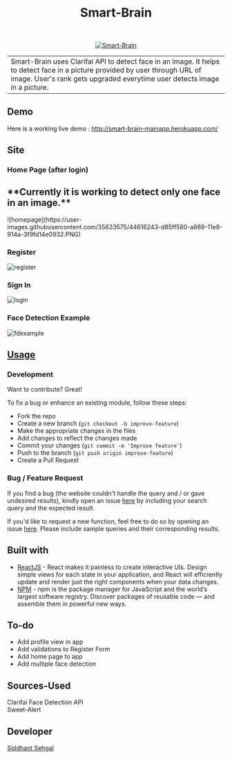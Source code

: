 <h1 align="center"> Smart-Brain </h1> <br>
<p align="center">
	<a href="http://tinypic.com?ref=2nhnurq" target="_blank">
		<img src="http://i63.tinypic.com/2nhnurq.png" border="0" alt="Smart-Brain">
	</a>
</p>

<table>
	<tr>
		<td>
			Smart-Brain uses Clarifai API to detect face in an image. It helps to detect face in a picture provided by user through URL of image. User's rank gets upgraded everytime user detects image in a picture.
		</td>
	</tr>
</table>


## Demo
Here is a working live demo :  http://smart-brain-mainapp.herokuapp.com/


## Site

### Home Page (after login)
<h2>**Currently it is working to detect only one face in an image.**</h2>
![homepage](https://user-images.githubusercontent.com/35633575/44616243-d85ff580-a869-11e8-914a-3f9fd14e0932.PNG)

### Register
![register](https://user-images.githubusercontent.com/35633575/44616250-e877d500-a869-11e8-9ceb-dbe9896e8a11.PNG)

### Sign In 
![login](https://user-images.githubusercontent.com/35633575/44616255-faf20e80-a869-11e8-9408-d2ebd729261d.PNG)

### Face Detection Example
![fdexample](https://user-images.githubusercontent.com/35633575/44616232-ae0e3800-a869-11e8-8945-8ee338470844.PNG)

## [Usage](https://github.com/coderrsid/smart-brain-app/) 

### Development

Want to contribute? Great!

To fix a bug or enhance an existing module, follow these steps:

- Fork the repo
- Create a new branch (`git checkout -b improve-feature`)
- Make the appropriate changes in the files
- Add changes to reflect the changes made
- Commit your changes (`git commit -m 'Improve feature'`)
- Push to the branch (`git push origin improve-feature`)
- Create a Pull Request 

### Bug / Feature Request

If you find a bug (the website couldn't handle the query and / or gave undesired results), kindly open an issue [here](https://github.com/coderrsid/smart-brain-app/issues/new) by including your search query and the expected result.

If you'd like to request a new function, feel free to do so by opening an issue [here](https://github.com/coderrsid/smart-brain-app/issues/new). Please include sample queries and their corresponding results.


## Built with 

- [ReactJS](https://reactjs.org/) - React makes it painless to create interactive UIs. Design simple views for each state in your application, and React will efficiently update and render just the right components when your data changes.
- [NPM](https://www.npmjs.com/) - npm is the package manager for JavaScript and the world’s largest software registry. Discover packages of reusable code — and assemble them in powerful new ways.


## To-do

- Add profile view in app
- Add validations to Register Form
- Add home page to app
- Add multiple face detection

## Sources-Used

 Clarifai Face Detection API<br>
 Sweet-Alert

## Developer

[Siddhant Sehgal](https://github.com/coderrsid)

